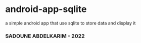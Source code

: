 # android-app-sqlite
a simple android app that use sqlite to store data and display it
### SADOUNE ABDELKARIM - 2022
